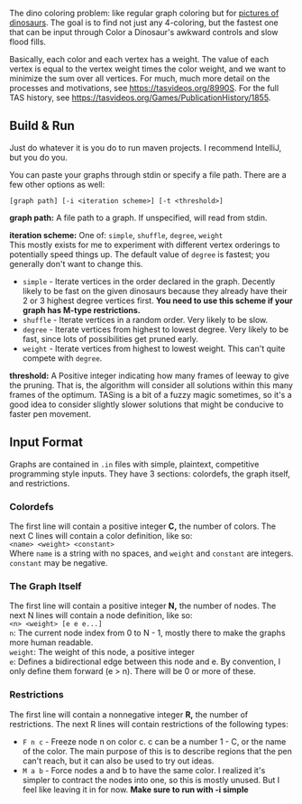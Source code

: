 The dino coloring problem: like regular graph coloring but for [pictures of dinosaurs](https://www.youtube.com/watch?v=FSZJJxFP62A). The goal is to find not just any 4-coloring, but the fastest one that can be input through Color a Dinosaur's awkward controls and slow flood fills.

Basically, each color and each vertex has a weight. The value of each vertex is equal to the vertex weight times the color weight, and we want to minimize the sum over all vertices. For much, much more detail on the processes and motivations, see https://tasvideos.org/8990S.
For the full TAS history, see https://tasvideos.org/Games/PublicationHistory/1855.

## Build & Run

Just do whatever it is you do to run maven projects. I recommend IntelliJ, but you do you.  

You can paste your graphs through stdin or specify a file path. There are a few other options as well:

```
[graph path] [-i <iteration scheme>] [-t <threshold>]
```

**graph path:** A file path to a graph. If unspecified, will read from stdin.  

**iteration scheme:** One of: `simple`, `shuffle`, `degree`, `weight`  
  This mostly exists for me to experiment with different vertex orderings to potentially speed things up.
  The default value of `degree` is fastest; you generally don't want to change this.
  * `simple` - Iterate vertices in the order declared in the graph. Decently likely to be fast on the given dinosaurs
       because they already have their 2 or 3 highest degree vertices first. **You need to use this scheme if your graph
       has M-type restrictions.**
  * `shuffle` - Iterate vertices in a random order. Very likely to be slow.
  * `degree` - Iterate vertices from highest to lowest degree. Very likely to be fast, since lots of possibilities get
       pruned early.
  * `weight` - Iterate vertices from highest to lowest weight. This can't quite compete with `degree`.

**threshold:** A Positive integer indicating how many frames of leeway to give the pruning. That is, the algorithm will
  consider all solutions within this many frames of the optimum. TASing is a bit of a fuzzy magic sometimes, so it's a
  good idea to consider slightly slower solutions that might be conducive to faster pen movement.

## Input Format

Graphs are contained in `.in` files with simple, plaintext, competitive programming style inputs. They have 3 sections: colordefs, the graph itself, and restrictions.

### Colordefs

The first line will contain a positive integer **C,** the number of colors. The next C lines will contain a color definition, like so:  
`<name> <weight> <constant>`  
Where `name` is a string with no spaces, and `weight` and `constant` are integers. `constant` may be negative.

### The Graph Itself

The first line will contain a positive integer **N,** the number of nodes. The next N lines will contain a node definition, like so:  
`<n> <weight> [e e e...]`  
`n`: The current node index from 0 to N - 1, mostly there to make the graphs more human readable.  
`weight`: The weight of this node, a positive integer  
`e`: Defines a bidirectional edge between this node and e. By convention, I only define them forward (e > n). There will be 0 or more of these.

### Restrictions

The first line will contain a nonnegative integer **R,** the number of restrictions. The next R lines will contain restrictions of the following types:  

* `F n c` - Freeze node n on color c. c can be a number 1 - C, or the name of the color. The main purpose of this is to describe regions that the pen can't reach, but it can also be used to try out ideas.
* `M a b` - Force nodes a and b to have the same color. I realized it's simpler to contract the nodes into one, so this is mostly unused. But I feel like leaving it in for now. **Make sure to run with -i simple**
